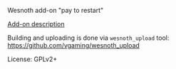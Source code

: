 Wesnoth add-on "pay to restart"

[Add-on description](./pay_to_restart/doc/about.txt)

Building and uploading is done via `wesnoth_upload` tool: https://github.com/vgaming/wesnoth_upload

License: GPLv2+
